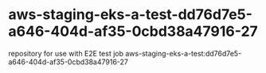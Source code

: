 # aws-staging-eks-a-test-dd76d7e5-a646-404d-af35-0cbd38a47916-27
repository for use with E2E test job aws-staging-eks-a-test:dd76d7e5-a646-404d-af35-0cbd38a47916-27
